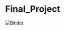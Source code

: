 # Final_Project
[![Binder](https://mybinder.org/badge_logo.svg)](https://mybinder.org/v2/gh/kaivang/Final_Project/HEAD?labpath=Final%20Project%20Part%203.ipynb)
